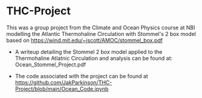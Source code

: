 # THC-Project

This was a group project from the Climate and Ocean Physics course at NBI modelling the Atlantic Thermohaline Circulation with Stommel's 2 box model based on https://wind.mit.edu/~jscott/AMOC/stommel_box.pdf

- A writeup detailing the Stommel 2 box model applied to the Thermohaline Atlatnic Circulation and analysis can be found at: Ocean_Stommel_Project.pdf

- The code associated with the project can be found at https://github.com/JakParkinson/THC-Project/blob/main/Ocean_Code.ipynb
